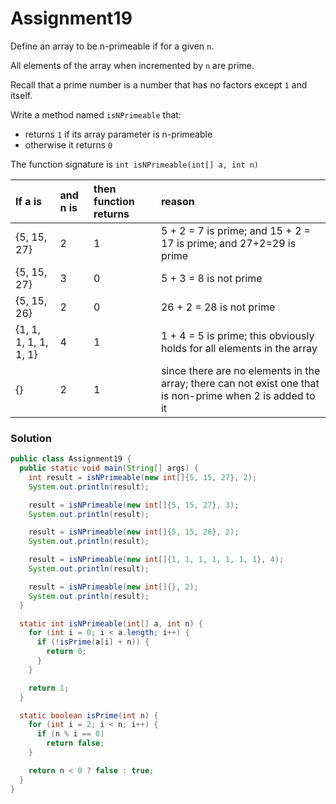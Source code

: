 # Assignment19

Define an array to be n-primeable if for a given `n`.

All elements of the array when incremented by `n` are prime.

Recall that a prime number is a number that has no factors except `1` and itself.

Write a method named `isNPrimeable` that:

* returns `1` if its array parameter is n-primeable
* otherwise it returns `0`

The function signature is `int isNPrimeable(int[] a, int n)`

| If a is | and n is | then function returns | reason |
|:-------------|:-------------|:-------------|:-------------|
| {5, 15, 27} | 2 | 1 | 5 + 2 = 7 is prime; and 15 + 2 = 17 is prime; and 27+2=29 is prime |
| {5, 15, 27} | 3 | 0 | 5 + 3 = 8 is not prime |
| {5, 15, 26} | 2 | 0 | 26 + 2 = 28 is not prime |
| {1, 1, 1, 1, 1, 1, 1} | 4 | 1 | 1 + 4 = 5 is prime; this obviously holds for all elements in the array |
| {} | 2 | 1 | since there are no elements in the array; there can not exist one that is non-prime when 2 is added to it |

### Solution

```java
public class Assignment19 {
  public static void main(String[] args) {
    int result = isNPrimeable(new int[]{5, 15, 27}, 2);
    System.out.println(result);

    result = isNPrimeable(new int[]{5, 15, 27}, 3);
    System.out.println(result);

    result = isNPrimeable(new int[]{5, 15, 26}, 2);
    System.out.println(result);

    result = isNPrimeable(new int[]{1, 1, 1, 1, 1, 1, 1}, 4);
    System.out.println(result);

    result = isNPrimeable(new int[]{}, 2);
    System.out.println(result);
  }

  static int isNPrimeable(int[] a, int n) {
    for (int i = 0; i < a.length; i++) {
      if (!isPrime(a[i] + n)) {
        return 0;
      }
    }

    return 1;
  }

  static boolean isPrime(int n) {
    for (int i = 2; i < n; i++) {
      if (n % i == 0)
        return false;
    }

    return n < 0 ? false : true;
  }
}
```

